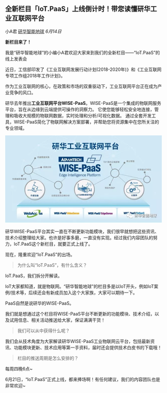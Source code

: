 ## 全新栏目「IoT.PaaS」上线倒计时！带您读懂研华工业互联网平台

小A君 [研华智能地球](javascript:void(0);) *6月14日*

**新栏目来了！**

我是“研华智能地球”的小编小A君欢迎大家来到我们的全新栏目——“IoT.PaaS”的线上发表会

近日，工信部印发了《工业互联网发展行动计划(2018-2020年)》和《工业互联网专项工作组2018年工作计划》。

作为工业互联网的核心，在政策和市场的双重驱动下，工业互联网平台正在成为产业竞争的风口。



研华去年推出**工业互联网平台WISE-PaaS**。WISE-PaaS是一个集成的物联网服务平台，旨在从边缘到云端提供可操作的洞察力。 它使您能够轻松安全地连接，管理和吸收大规模的物联网数据，实时处理和分析/可视化数据。 通过全套开发工具，WISE-PaaS简化了物联网解决方案部署，并帮助您将资源集中在您所关注的专业领域。



![img](assets/640-1542248293971)



研华WISE-PaaS平台其实一直在不断更新功能模块，我们很早就想把这些资讯、技术介绍整理给大家。也许是好事多磨，一直没有实现。经过我们内容团队的努力，IoT.PaaS这个新栏目，就要正式上线了。



现在，隆重欢迎“IoT.PaaS”的出场。



> 为什么叫“IoT.PaaS”，有什么含义？

IoT.PaaS，我们拆分开解读。

IoT大家都知道，就是物联网。“研华智能地球”的栏目多是以IoT开头，例如IoT案例/技术等，后续还会有新成员加入这个大家族，大家可以期待一下。

PaaS自然是说研华的WISE-PaaS。

我们就是想通过这个栏目将WISE-PaaS平台不断更新的功能模块、技术介绍，以及试用信息、相关活动推送给大家，保证满满干货！



> 我们可以从中获得什么呢？

我们会从技术角度为大家解读研华WISE-PaaS工业物联网云平台，包括最新资讯、功能模块更新、技术应用等第一手资料，届时还会提供技术白皮书的下载哦！

> 栏目的推送周期是怎么安排的？

每周四晚6点~

6月21日，“IoT.PaaS”正式上线，都来捧场啊！有任何建议，我们的内容团队也是非常欢迎~